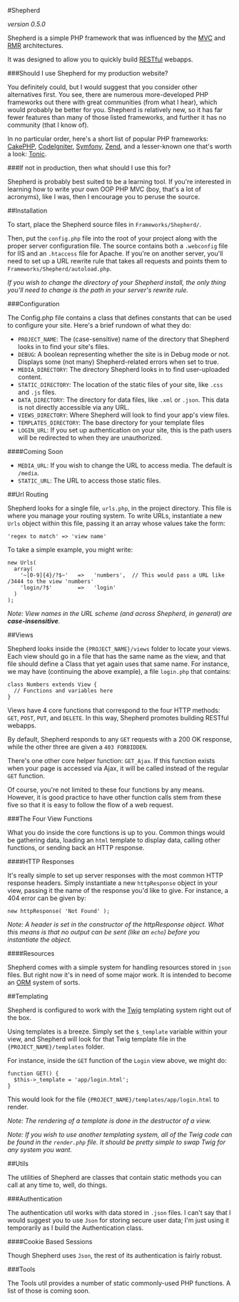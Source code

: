 #Shepherd

_version 0.5.0_

Shepherd is a simple PHP framework that was influenced by the [MVC](http://en.wikipedia.org/wiki/Model%E2%80%93view%E2%80%93controller) and [RMR](http://www.peej.co.uk/articles/rmr-architecture.html) architectures.

It was designed to allow you to quickly build [RESTful](https://en.wikipedia.org/wiki/Representational_state_transfer) webapps.

###Should I use Shepherd for my production website?

You definitely could, but I would suggest that you consider other alternatives first. You see, there are numerous more-developed PHP frameworks out there with great communities (from what I hear), which would probably be better for you. Shepherd is relatively new, so it has far fewer features than many of those listed frameworks, and further it has no community (that I know of).

In no particular order, here's a short list of popular PHP frameworks: [CakePHP](http://cakephp.org/), [CodeIgniter](http://ellislab.com/codeigniter), [Symfony](http://symfony.com/), [Zend](http://framework.zend.com/), and a lesser-known one that's worth a look: [Tonic](http://peej.github.io/tonic/).

###If not in production, then what should I use this for?

Shepherd is probably best suited to be a learning tool. If you're interested in learning how to write your own OOP PHP MVC (boy, that's a lot of acronyms), like I was, then I encourage you to peruse the source.

##Installation

To start, place the Shepherd source files in `Frameworks/Shepherd/`.

Then, put the `config.php` file into the root of your project along with the proper server configuration file. The source contains both a `.webconfig` file for IIS and an `.htaccess` file for Apache. If you're on another server, you'll need to set up a URL rewrite rule that takes all requests and points them to `Frameworks/Shepherd/autoload.php`.

_If you wish to change the directory of your Shepherd install, the only thing you'll need to change is the path in your server's rewrite rule._

###Configuration

The Config.php file contains a class that defines constants that can be used to configure your site. Here's a brief rundown of what they do:

- `PROJECT_NAME`: The (case-sensitive) name of the directory that Shepherd looks in to find your site's files.
- `DEBUG`: A boolean representing whether the site is in Debug mode or not. Displays some (not many) Shepherd-related errors when set to true.
- `MEDIA_DIRECTORY`: The directory Shepherd looks in to find user-uploaded content.
- `STATIC_DIRECTORY`: The location of the static files of your site, like `.css` and `.js` files.
- `DATA_DIRECTORY`: The directory for data files, like `.xml` or `.json`. This data is not directly accessible via any URL.
- `VIEWS_DIRECTORY`: Where Shepherd will look to find your app's view files.
- `TEMPLATES_DIRECTORY`: The base directory for your template files
- `LOGIN_URL`: If you set up authentication on your site, this is the path users will be redirected to when they are unauthorized.

####Coming Soon

- `MEDIA_URL`: If you wish to change the URL to access media. The default is `/media`.
- `STATIC_URL`: The URL to access those static files.

##Url Routing

Shepherd looks for a single file, `urls.php`, in the project directory. This file is where you manage your routing system. To write URLs, instantiate a new `Urls` object within this file, passing it an array whose values take the form:

    'regex to match' => 'view name'

To take a simple example, you might write:

    new Urls(
      array(
        '~[0-9]{4}/?$~'   =>   'numbers',  // This would pass a URL like /3444 to the view 'numbers'
        'login/?$'        =>   'login'
      )
    );

_Note: View names in the URL scheme (and across Shepherd, in general) are **case-insensitive**._

##Views

Shepherd looks inside the `{PROJECT_NAME}/views` folder to locate your views. Each view should go in a file that has the same name as the view, and that file should define a Class that yet again uses that same name. For instance, we may have (continuing the above example), a file `login.php` that contains:

    class Numbers extends View {
      // Functions and variables here
    }

Views have 4 core functions that correspond to the four HTTP methods: `GET`, `POST`, `PUT`, and `DELETE`. In this way, Shepherd promotes building RESTful webapps.

By default, Shepherd responds to any `GET` requests with a 200 OK response, while the other three are given a `403 FORBIDDEN`.

There's one other core helper function: `GET_Ajax`. If this function exists when your page is accessed via Ajax, it will be called instead of the regular `GET` function.

Of course, you're not limited to these four functions by any means. However, it is good practice to have other function calls stem from these five so that it is easy to follow the flow of a web request.

###The Four View Functions

What you do inside the core functions is up to you. Common things would be gathering data, loading an `html` template to display data, calling other functions, or sending back an HTTP response.

####HTTP Responses

It's really simple to set up server responses with the most common HTTP response headers. Simply instantiate a new `httpResponse` object in your view, passing it the name of the response you'd like to give. For instance, a 404 error can be given by:

    new httpResponse( 'Not Found' );

_Note: A header is set in the constructor of the httpResponse object. What this means is that no output can be sent (like an `echo`) before you instantiate the object._

####Resources

Shepherd comes with a simple system for handling resources stored in `json` files. But right now it's in need of some major work. It is intended to become an [ORM](http://en.wikipedia.org/wiki/Object-relational_mapping) system of sorts.

##Templating

Shepherd is configured to work with the [Twig](http://twig.sensiolabs.org/) templating system right out of the box.

Using templates is a breeze. Simply set the `$_template` variable within your view, and Shepherd will look for that Twig template file in the `{PROJECT_NAME}/templates` folder.

For instance, inside the `GET` function of the `Login` view above, we might do:

    function GET() {
      $this->_template = 'app/login.html';
    }

This would look for the file `{PROJECT_NAME}/templates/app/login.html` to render.

*Note: The rendering of a template is done in the destructor of a view.*

_Note: If you wish to use another templating system, all of the Twig code can be found in the `render.php` file. It should be pretty simple to swap Twig for any system you want._

##Utils

The utilities of Shepherd are classes that contain static methods you can call at any time to, well, do things.

###Authentication

The authentication util works with data stored in `.json` files. I can't say that I would suggest you to use `Json` for storing secure user data; I'm just using it temporarily as I build the Authentication class.

####Cookie Based Sessions

Though Shepherd uses `Json`, the rest of its authentication is fairly robust.

###Tools

The Tools util provides a number of static commonly-used PHP functions. A list of those is coming soon.
